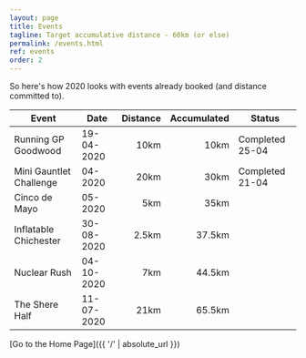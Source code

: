 ```yaml
---
layout: page
title: Events
tagline: Target accumulative distance - 60km (or else)
permalink: /events.html
ref: events
order: 2
---
```


So here's how 2020 looks with events already booked (and distance committed to).

| Event | Date | Distance | Accumulated | Status |
| ---| ---| ---:| ---:| ---|
| Running GP Goodwood | 19-04-2020 | 10km | 10km | Completed 25-04 |
| Mini Gauntlet Challenge | 04-2020 | 20km | 30km | Completed 21-04 |
| Cinco de Mayo | 05-2020 | 5km | 35km |  |
| Inflatable Chichester | 30-08-2020 | 2.5km | 37.5km |  |
| Nuclear Rush | 04-10-2020 | 7km | 44.5km |  |
| The Shere Half | 11-07-2020 | 21km | 65.5km |  |

[Go to the Home Page]({{ '/' | absolute_url }})
